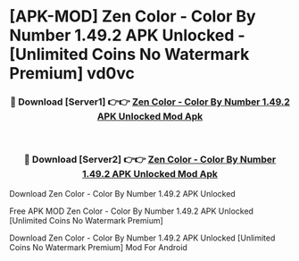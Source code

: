 # [APK-MOD] Zen Color - Color By Number 1.49.2 APK Unlocked - [Unlimited Coins No Watermark Premium] vd0vc



<div align="center">
<h3>🔴 Download [Server1] 👉👉 <a href="https://momento.my/?title=Zen_Color_-_Color_By_Number_1.49.2_APK_Unlocked">Zen Color - Color By Number 1.49.2 APK Unlocked Mod Apk</a></h3><br>

<h3>🔴 Download [Server2] 👉👉 <a href="https://momento.my/?title=Zen_Color_-_Color_By_Number_1.49.2_APK_Unlocked">Zen Color - Color By Number 1.49.2 APK Unlocked Mod Apk</a></h3>
</div>



Download Zen Color - Color By Number 1.49.2 APK Unlocked 

Free APK MOD Zen Color - Color By Number 1.49.2 APK Unlocked [Unlimited Coins No Watermark Premium]

Download Zen Color - Color By Number 1.49.2 APK Unlocked [Unlimited Coins No Watermark Premium] Mod For Android
